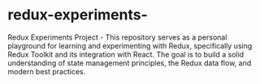 # redux-experiments-
Redux Experiments Project - This repository serves as a personal playground for learning and experimenting with Redux, specifically using Redux Toolkit and its integration with React. The goal is to build a solid understanding of state management principles, the Redux data flow, and modern best practices.
